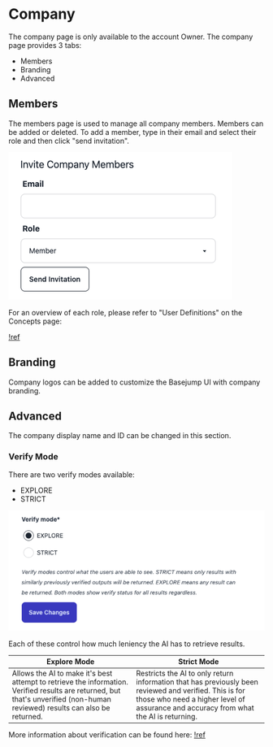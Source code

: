 # Company

The company page is only available to the account Owner. The company page provides 3 tabs:
- Members
- Branding
- Advanced

## Members

The members page is used to manage all company members. Members can be added or deleted. To add a member, type in their email and select their role and then click &quot;send invitation&quot;. 

![Invite company members](/images/company/invite_company_members.png)

For an overview of each role, please refer to &quot;User Definitions&quot; on the Concepts page:

[!ref](/getting-started/concepts.md)

## Branding

Company logos can be added to customize the Basejump UI with company branding.

## Advanced

The company display name and ID can be changed in this section.

### Verify Mode

There are two verify modes available:
- EXPLORE
- STRICT

![Verify mode options](/images/company/verify_mode_option.png)

Each of these control how much leniency the AI has to retrieve results.

Explore Mode   | Strict Mode
---    | ---
Allows the AI to make it's best attempt to retrieve the information. Verified results are returned, but that's unverified (non-human reviewed) results can also be returned. | Restricts the AI to only return information that has previously been reviewed and verified. This is for those who need a higher level of assurance and accuracy from what the AI is returning.

More information about verification can be found here: [!ref](/data-governance.md)